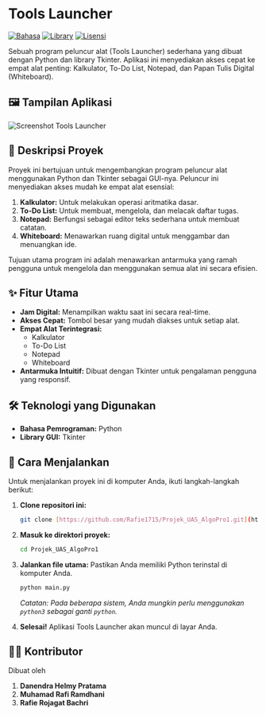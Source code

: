 # Tools Launcher

[![Bahasa](https://img.shields.io/badge/Bahasa-Python-blue.svg)](https://www.python.org/)
[![Library](https://img.shields.io/badge/Library-Tkinter-orange.svg)](https://docs.python.org/3/library/tkinter.html)
[![Lisensi](https://img.shields.io/badge/License-MIT-green.svg)](https://opensource.org/licenses/MIT)

Sebuah program peluncur alat (Tools Launcher) sederhana yang dibuat dengan Python dan library Tkinter. Aplikasi ini menyediakan akses cepat ke empat alat penting: Kalkulator, To-Do List, Notepad, dan Papan Tulis Digital (Whiteboard).

## 🖼️ Tampilan Aplikasi

![Screenshot Tools Launcher](https://raw.githubusercontent.com/Rafie1715/Projek_UAS_AlgoPro1/main/screenshot.png)

## 📝 Deskripsi Proyek

Proyek ini bertujuan untuk mengembangkan program peluncur alat menggunakan Python dan Tkinter sebagai GUI-nya. Peluncur ini menyediakan akses mudah ke empat alat esensial:

1.  **Kalkulator:** Untuk melakukan operasi aritmatika dasar.
2.  **To-Do List:** Untuk membuat, mengelola, dan melacak daftar tugas.
3.  **Notepad:** Berfungsi sebagai editor teks sederhana untuk membuat catatan.
4.  **Whiteboard:** Menawarkan ruang digital untuk menggambar dan menuangkan ide.

Tujuan utama program ini adalah menawarkan antarmuka yang ramah pengguna untuk mengelola dan menggunakan semua alat ini secara efisien.

## ✨ Fitur Utama

* **Jam Digital:** Menampilkan waktu saat ini secara real-time.
* **Akses Cepat:** Tombol besar yang mudah diakses untuk setiap alat.
* **Empat Alat Terintegrasi:**
    * Kalkulator
    * To-Do List
    * Notepad
    * Whiteboard
* **Antarmuka Intuitif:** Dibuat dengan Tkinter untuk pengalaman pengguna yang responsif.

## 🛠️ Teknologi yang Digunakan

* **Bahasa Pemrograman:** Python
* **Library GUI:** Tkinter

## 🚀 Cara Menjalankan

Untuk menjalankan proyek ini di komputer Anda, ikuti langkah-langkah berikut:

1.  **Clone repositori ini:**
    ```bash
    git clone [https://github.com/Rafie1715/Projek_UAS_AlgoPro1.git](https://github.com/Rafie1715/Projek_UAS_AlgoPro1.git)
    ```

2.  **Masuk ke direktori proyek:**
    ```bash
    cd Projek_UAS_AlgoPro1
    ```

3.  **Jalankan file utama:**
    Pastikan Anda memiliki Python terinstal di komputer Anda.
    ```bash
    python main.py
    ```
    *Catatan: Pada beberapa sistem, Anda mungkin perlu menggunakan `python3` sebagai ganti `python`.*

4.  **Selesai!** Aplikasi Tools Launcher akan muncul di layar Anda.

## 🧑‍💻 Kontributor

Dibuat oleh 
1. **Danendra Helmy Pratama**
2. **Muhamad Rafi Ramdhani**
3. **Rafie Rojagat Bachri**
